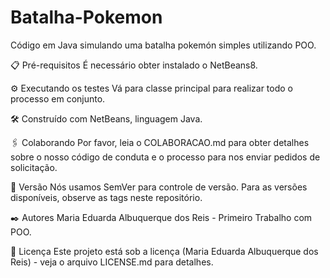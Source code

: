# Batalha-Pokemon
Código em Java simulando uma batalha pokemón simples utilizando POO.

📋 Pré-requisitos
É necessário obter instalado o NetBeans8.

⚙️ Executando os testes
Vá para classe principal para realizar todo o processo em conjunto.

🛠️ Construído com NetBeans, linguagem Java.

🖇️ Colaborando
Por favor, leia o COLABORACAO.md para obter detalhes sobre o nosso código de conduta e o processo para nos enviar pedidos de solicitação.

📌 Versão
Nós usamos SemVer para controle de versão. Para as versões disponíveis, observe as tags neste repositório.

✒️ Autores
Maria Eduarda Albuquerque dos Reis - Primeiro Trabalho com POO.

📄 Licença
Este projeto está sob a licença (Maria Eduarda Albuquerque dos Reis) - veja o arquivo LICENSE.md para detalhes.


